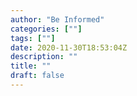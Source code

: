 ```yaml
---
author: "Be Informed"
categories: [""]
tags: [""]
date: 2020-11-30T18:53:04Z
description: ""
title: ""
draft: false
---
```

